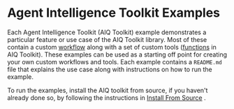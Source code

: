<!--
SPDX-FileCopyrightText: Copyright (c) 2025, NVIDIA CORPORATION & AFFILIATES. All rights reserved.
SPDX-License-Identifier: Apache-2.0

Licensed under the Apache License, Version 2.0 (the "License");
you may not use this file except in compliance with the License.
You may obtain a copy of the License at

http://www.apache.org/licenses/LICENSE-2.0

Unless required by applicable law or agreed to in writing, software
distributed under the License is distributed on an "AS IS" BASIS,
WITHOUT WARRANTIES OR CONDITIONS OF ANY KIND, either express or implied.
See the License for the specific language governing permissions and
limitations under the License.
-->

# Agent Intelligence Toolkit Examples

Each Agent Intelligence Toolkit (AIQ Toolkit) example demonstrates a particular feature or use case of the AIQ Toolkit library. Most of these contain a custom [workflow](../docs/source/tutorials/index.md) along with a set of custom tools ([functions](../docs/source/workflows/functions/index.md) in AIQ Toolkit). These examples can be used as a starting off point for creating your own custom workflows and tools. Each example contains a `README.md` file that explains the use case along with instructions on how to run the example.

To run the examples, install the AIQ toolkit from source, if you haven't already done so, by following the instructions in  [Install From Source](../docs/source/quick-start/installing.md#install-from-source) .
